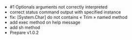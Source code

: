 * #1 Optionals arguments not correctly interpreted
* correct status command output with specified instance
* fix: [System.Char] do not contains  « Trim » named method
* add exec method  on help message
* add sh method
* Prepare v1.0.2
